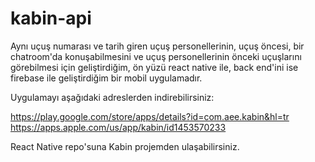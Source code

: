 # kabin-api

Aynı uçuş numarası ve tarih giren uçuş personellerinin, uçuş öncesi, bir chatroom'da konuşabilmesini ve uçuş personellerinin önceki uçuşlarını görebilmesi için geliştirdiğim, ön yüzü react native ile, back end'ini ise firebase ile geliştirdiğim bir mobil uygulamadır.

Uygulamayı aşağıdaki adreslerden indirebilirsiniz:

https://play.google.com/store/apps/details?id=com.aee.kabin&hl=tr
https://apps.apple.com/us/app/kabin/id1453570233

React Native repo'suna Kabin projemden ulaşabilirsiniz.
